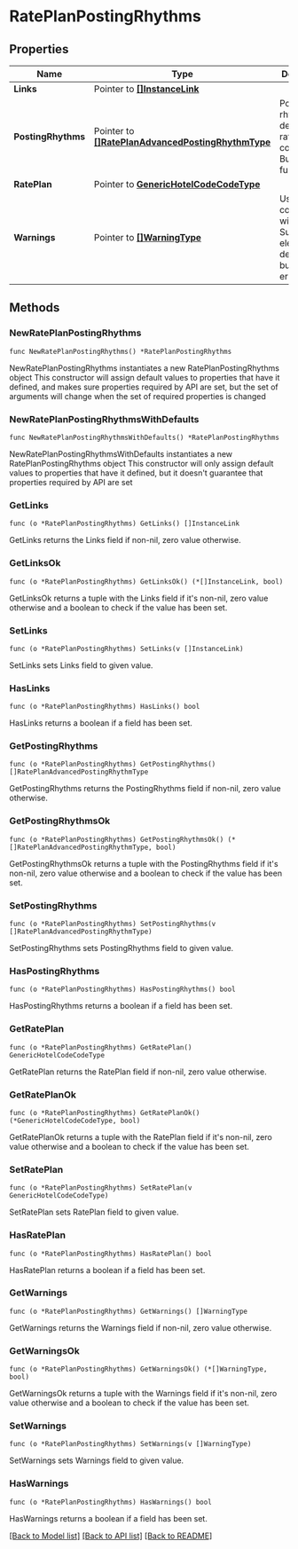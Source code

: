 # RatePlanPostingRhythms

## Properties

Name | Type | Description | Notes
------------ | ------------- | ------------- | -------------
**Links** | Pointer to [**[]InstanceLink**](InstanceLink.md) |  | [optional] 
**PostingRhythms** | Pointer to [**[]RatePlanAdvancedPostingRhythmType**](RatePlanAdvancedPostingRhythmType.md) | Posting rhythm details for a rate plan containing Buy x Get y functionality. | [optional] 
**RatePlan** | Pointer to [**GenericHotelCodeCodeType**](GenericHotelCodeCodeType.md) |  | [optional] 
**Warnings** | Pointer to [**[]WarningType**](WarningType.md) | Used in conjunction with the Success element to define a business error. | [optional] 

## Methods

### NewRatePlanPostingRhythms

`func NewRatePlanPostingRhythms() *RatePlanPostingRhythms`

NewRatePlanPostingRhythms instantiates a new RatePlanPostingRhythms object
This constructor will assign default values to properties that have it defined,
and makes sure properties required by API are set, but the set of arguments
will change when the set of required properties is changed

### NewRatePlanPostingRhythmsWithDefaults

`func NewRatePlanPostingRhythmsWithDefaults() *RatePlanPostingRhythms`

NewRatePlanPostingRhythmsWithDefaults instantiates a new RatePlanPostingRhythms object
This constructor will only assign default values to properties that have it defined,
but it doesn't guarantee that properties required by API are set

### GetLinks

`func (o *RatePlanPostingRhythms) GetLinks() []InstanceLink`

GetLinks returns the Links field if non-nil, zero value otherwise.

### GetLinksOk

`func (o *RatePlanPostingRhythms) GetLinksOk() (*[]InstanceLink, bool)`

GetLinksOk returns a tuple with the Links field if it's non-nil, zero value otherwise
and a boolean to check if the value has been set.

### SetLinks

`func (o *RatePlanPostingRhythms) SetLinks(v []InstanceLink)`

SetLinks sets Links field to given value.

### HasLinks

`func (o *RatePlanPostingRhythms) HasLinks() bool`

HasLinks returns a boolean if a field has been set.

### GetPostingRhythms

`func (o *RatePlanPostingRhythms) GetPostingRhythms() []RatePlanAdvancedPostingRhythmType`

GetPostingRhythms returns the PostingRhythms field if non-nil, zero value otherwise.

### GetPostingRhythmsOk

`func (o *RatePlanPostingRhythms) GetPostingRhythmsOk() (*[]RatePlanAdvancedPostingRhythmType, bool)`

GetPostingRhythmsOk returns a tuple with the PostingRhythms field if it's non-nil, zero value otherwise
and a boolean to check if the value has been set.

### SetPostingRhythms

`func (o *RatePlanPostingRhythms) SetPostingRhythms(v []RatePlanAdvancedPostingRhythmType)`

SetPostingRhythms sets PostingRhythms field to given value.

### HasPostingRhythms

`func (o *RatePlanPostingRhythms) HasPostingRhythms() bool`

HasPostingRhythms returns a boolean if a field has been set.

### GetRatePlan

`func (o *RatePlanPostingRhythms) GetRatePlan() GenericHotelCodeCodeType`

GetRatePlan returns the RatePlan field if non-nil, zero value otherwise.

### GetRatePlanOk

`func (o *RatePlanPostingRhythms) GetRatePlanOk() (*GenericHotelCodeCodeType, bool)`

GetRatePlanOk returns a tuple with the RatePlan field if it's non-nil, zero value otherwise
and a boolean to check if the value has been set.

### SetRatePlan

`func (o *RatePlanPostingRhythms) SetRatePlan(v GenericHotelCodeCodeType)`

SetRatePlan sets RatePlan field to given value.

### HasRatePlan

`func (o *RatePlanPostingRhythms) HasRatePlan() bool`

HasRatePlan returns a boolean if a field has been set.

### GetWarnings

`func (o *RatePlanPostingRhythms) GetWarnings() []WarningType`

GetWarnings returns the Warnings field if non-nil, zero value otherwise.

### GetWarningsOk

`func (o *RatePlanPostingRhythms) GetWarningsOk() (*[]WarningType, bool)`

GetWarningsOk returns a tuple with the Warnings field if it's non-nil, zero value otherwise
and a boolean to check if the value has been set.

### SetWarnings

`func (o *RatePlanPostingRhythms) SetWarnings(v []WarningType)`

SetWarnings sets Warnings field to given value.

### HasWarnings

`func (o *RatePlanPostingRhythms) HasWarnings() bool`

HasWarnings returns a boolean if a field has been set.


[[Back to Model list]](../README.md#documentation-for-models) [[Back to API list]](../README.md#documentation-for-api-endpoints) [[Back to README]](../README.md)


